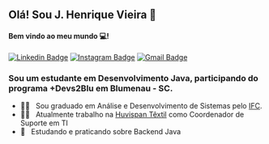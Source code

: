 ## Olá! Sou J. Henrique Vieira 👋
#### Bem vindo ao meu mundo 💻!

 [![Linkedin Badge](https://img.shields.io/badge/-JulianoVieira-6633cc?-LinkedIn-blue?style=flat-square&logo=Linkedin&logoColor=white&link=https://www.linkedin.com/in/juliano-h-vieira/)](https://www.linkedin.com/in/juliano-h-vieira/) 
 [![Instagram Badge](https://img.shields.io/badge/-Instagram-blue?style=flat-square&logo=Instagram&logoColor=white&link=https://www.instagram.com/jucabnu/)](https://www.instagram.com/jucabnu/) 
[![Gmail Badge](https://img.shields.io/badge/-julianovieira.bc@gmail.com-6633cc?style=flat-square&logo=Gmail&logoColor=white&link=mailto:julianovieira.bc@gmail.com)](mailto:nandodevs@gmail.com)

### Sou um estudante em Desenvolvimento Java, participando do programa +Devs2Blu em Blumenau - SC.

- 👨‍🎓  &nbsp; Sou graduado em Análise e Desenvolvimento de Sistemas pelo [IFC](https://ifc.edu.br/).
- 👨‍💻 &nbsp; Atualmente trabalho na [Huvispan Têxtil](http://huvispan.com.br/) como Coordenador de Suporte em TI
- 📖 &nbsp; Estudando e praticando sobre Backend Java
